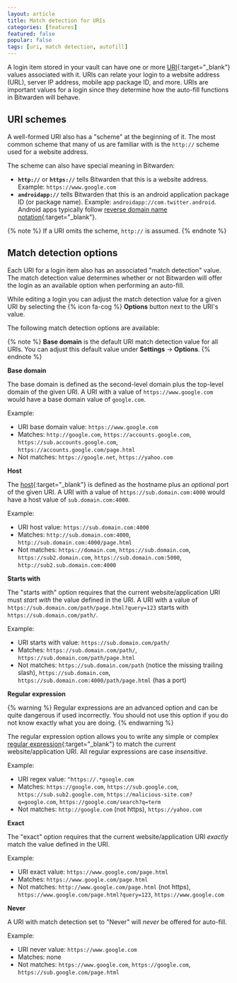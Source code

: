 ```yaml
---
layout: article
title: Match detection for URIs
categories: [features]
featured: false
popular: false
tags: [uri, match detection, autofill]
---
```


A login item stored in your vault can have one or more [URI](https://en.wikipedia.org/wiki/Uniform_Resource_Identifier){:target="_blank"} values associated with it. URIs can relate your login to a website address (URL), server IP address, mobile app package ID, and more. URIs are important values for a login since they determine how the auto-fill functions in Bitwarden will behave.

## URI schemes

A well-formed URI also has a "scheme" at the beginning of it. The most common scheme that many of us are familiar with is the `http://` scheme used for a website address.

The scheme can also have special meaning in Bitwarden:

- **`http://`** or **`https://`** tells Bitwarden that this is a website address. Example: `https://www.google.com`
- **`androidapp://`** tells Bitwarden that this is an android application package ID (or package name). Example: `androidapp://com.twitter.android`. Android apps typically follow [reverse domain name notation](https://en.wikipedia.org/wiki/Reverse_domain_name_notation){:target="_blank"}.

{% note %}
If a URI omits the scheme, `http://` is assumed.
{% endnote %}

## Match detection options

Each URI for a login item also has an associated "match detection" value. The match detection value determines whether or not Bitwarden will offer the login as an available option when performing an auto-fill.

While editing a login you can adjust the match detection value for a given URI by selecting the {% icon fa-cog %} **Options** button next to the URI's value.

The following match detection options are available:

{% note %}
**Base domain** is the default URI match detection value for all URIs. You can adjust this default value under **Settings** &rarr; **Options**.
{% endnote %}

**Base domain**

The base domain is defined as the second-level domain plus the top-level domain of the given URI. A URI with a value of `https://www.google.com` would have a base domain value of `google.com`.

Example:

- URI base domain value: `https://www.google.com`
- Matches: `http://google.com`, `https://accounts.google.com`, `https://sub.accounts.google.com`, `https://accounts.google.com/page.html`
- Not matches: `https://google.net`, `https://yahoo.com`

**Host**

The [host](https://developer.mozilla.org/en-US/docs/Web/API/HTMLHyperlinkElementUtils/host){:target="_blank"} is defined as the hostname plus an *optional* port of the given URI. A URI with a value of `https://sub.domain.com:4000` would have a host value of `sub.domain.com:4000`.

Example:

- URI host value: `https://sub.domain.com:4000`
- Matches: `http://sub.domain.com:4000`, `http://sub.domain.com:4000/page.html`
- Not matches: `https://domain.com`, `https://sub.domain.com`, `https://sub2.domain.com`, `https://sub.domain.com:5000`, `http://sub2.sub.domain.com:4000`

**Starts with**

The "starts with" option requires that the current website/application URI must *start with* the value defined in the URI. A URI with a value of `https://sub.domain.com/path/page.html?query=123` starts with 
`https://sub.domain.com/path/`.

Example:

- URI starts with value: `https://sub.domain.com/path/`
- Matches: `https://sub.domain.com/path/`, `https://sub.domain.com/path/page.html`
- Not matches: `https://sub.domain.com/path` (notice the missing trailing slash), `https://sub.domain.com`, `https://sub.domain.com:4000/path/page.html` (has a port)

**Regular expression**

{% warning %}
Regular expressions are an advanced option and can be quite dangerous if used incorrectly. You should not use this option if you do not know exactly what you are doing.
{% endwarning %}

The regular expression option allows you to write any simple or complex [regular expression](https://en.wikipedia.org/wiki/Regular_expression){:target="_blank"} to match the current website/application URI. All regular expressions are case *insensitive*.

Example:

- URI regex value: `^https://.*google.com`
- Matches: `https://google.com`, `https://sub.google.com`, `https://sub.sub2.google.com`, `https://malicious-site.com?q=google.com`, `https://google.com/search?q=term`
- Not matches: `http://google.com` (not https), `https://yahoo.com`

**Exact**

The "exact" option requires that the current website/application URI *exactly* match the value defined in the URI.

Example:

- URI exact value: `https://www.google.com/page.html`
- Matches: `https://www.google.com/page.html`
- Not matches: `http://www.google.com/page.html` (not https), `https://www.google.com/page.html?query=123`, `https://www.google.com`

**Never**

A URI with match detection set to "Never" will *never* be offered for auto-fill.

Example:

- URI never value: `https://www.google.com`
- Matches: none
- Not matches: `https://www.google.com`, `https://google.com`, `https://sub.google.com/page.html`

